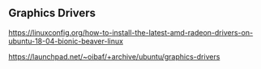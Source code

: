 ## Graphics Drivers

https://linuxconfig.org/how-to-install-the-latest-amd-radeon-drivers-on-ubuntu-18-04-bionic-beaver-linux

https://launchpad.net/~oibaf/+archive/ubuntu/graphics-drivers